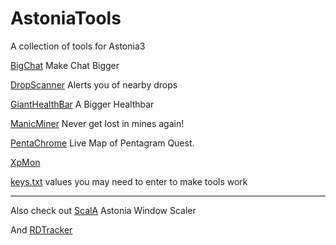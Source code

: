 # AstoniaTools
A collection of tools for Astonia3

[BigChat](https://github.com/smoorke/AstoniaTools/releases/download/Astonia3/BigChat.exe)
Make Chat Bigger

[DropScanner](https://github.com/smoorke/AstoniaTools/releases/download/Astonia3/DropScanner.exe)
Alerts you of nearby drops

[GiantHealthBar](https://github.com/smoorke/AstoniaTools/releases/download/Astonia3/GHB.exe)
A Bigger Healthbar

[ManicMiner](https://github.com/smoorke/AstoniaTools/releases/download/Astonia3/ManicMiner.exe)
Never get lost in mines again!

[PentaChrome](https://github.com/smoorke/AstoniaTools/releases/download/Astonia3/PentaChrome.exe)
Live Map of Pentagram Quest.

[XpMon](https://github.com/smoorke/AstoniaTools/releases/download/Astonia3/XpMon.exe)

[keys.txt](https://github.com/smoorke/AstoniaTools/releases/download/Astonia3/keys.txt)
values you may need to enter to make tools work  
  
---
Also check out [ScalA](https://github.com/smoorke/ScalA) Astonia Window Scaler

And [RDTracker](https://github.com/smoorke/RDTracker)
